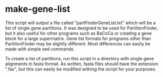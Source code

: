 # make-gene-list
This script will output a file called "partFinderGeneList.txt" which will be a list of single gene partitions. It was designed to be used for PartitionFinder, but it also useful for other programs such as BaCoCa or creating a gene block for a large supermatrix. Gene list formats for programs other than PartitionFinder may be slightly different. Most differences can easily be made with simple sed commands.

To create a list of partitions, run this script in a directory with single gene alignments in fasta format. As written, fasta files should have the extension ".fas", but this can easily be modified withing the script for your purposes.
